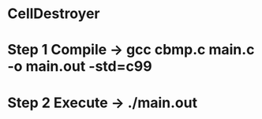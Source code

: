 # CellDestroyer
# Step 1 Compile -> gcc cbmp.c main.c -o main.out -std=c99
# Step 2 Execute -> ./main.out 

